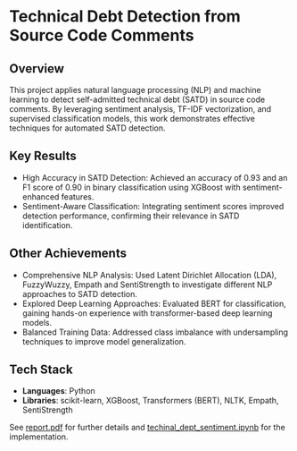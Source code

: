 # Technical Debt Detection from Source Code Comments  

## Overview  
This project applies natural language processing (NLP) and machine learning to detect self-admitted technical debt (SATD) in source code comments. By leveraging sentiment analysis, TF-IDF vectorization, and supervised classification models, this work demonstrates effective techniques for automated SATD detection.  

## Key Results  
- High Accuracy in SATD Detection: Achieved an accuracy of 0.93 and an F1 score of 0.90 in binary classification using XGBoost with sentiment-enhanced features.  
- Sentiment-Aware Classification: Integrating sentiment scores improved detection performance, confirming their relevance in SATD identification.  

## Other Achievements  
- Comprehensive NLP Analysis: Used Latent Dirichlet Allocation (LDA), FuzzyWuzzy, Empath and SentiStrength to investigate different NLP approaches to SATD detection.
- Explored Deep Learning Approaches: Evaluated BERT for classification, gaining hands-on experience with transformer-based deep learning models.  
- Balanced Training Data: Addressed class imbalance with undersampling techniques to improve model generalization. 

## Tech Stack  
- **Languages**: Python  
- **Libraries**: scikit-learn, XGBoost, Transformers (BERT), NLTK, Empath, SentiStrength  

See [report.pdf](./report.pdf) for further details and [techinal_dept_sentiment.ipynb](./techinal_dept_sentiment.ipynb) for the implementation.

